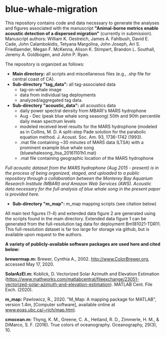 # blue-whale-migration

This repository contains code and data necessary to generate the analyses and figures associated with the manuscript **"Animal-borne metrics enable acoustic detection of a dispersed migration"** (currently in submission). Manuscript authors: William K. Oestreich, James A. Fahlbush, David E. Cade, John Calambokidis, Tetyana Margolina, John Joseph, Ari S. Friedlaender, Megan F. McKenna, Alison K. Stimpert, Brandon L. Southall, Jeremy A. Goldbogen, and John P. Ryan.

The repository is organized as follows:
* **Main directory:** all scripts and miscellaneous files (e.g., .shp file for central coast of CA).
* **Sub-directory "tag_data":** all tag-associated data 
  * tag-on-whale image 
  * data from individual tag deployments
  * analyzed/aggregated tag data.
* **Sub-directory "acoustic_data":** all acoustics data 
  * daily power spectral density from MBARI's MARS hydrophone 
  * Aug - Dec (peak blue whale song seasong) 50th and 90th percentile daily mean spectrum levels
  * modeled received level results for the MARS hydrophone (modeled as in Collins, M. D. A split-step Pade solution for the parabolic equation method. J. Acoust. Soc. Am. 93, 1736-1742 (1993). 
  * .mat file containing ~30 minutes of MARS data (LTSA) with a prominent example blue whale song (bluewhalesong_ltsa_20161101h1.mat)
  * .mat file containing geographic location of the MARS hydrophone
  
*Full acoustic dataset from the MARS hydrophone (Aug 2015 - present) is in the process of being organized, staged, and uploaded to a public repository through a collaboration between the Monterey Bay Aquarium Research Institute (MBARI) and Amazon Web Services (AWS). Acoustic data necessary for the full analysis of blue whale song in the present paper is provided here.*

* **Sub-directory "m_map":** m_map mapping scripts (see citation below)

All main text figures (1-4) and extended data figure 2 are generated using the scripts found in the main directory. Extended data figure 1 can be generated from the full-resolution tag data for deployment Bm181021-TDR11. This full-resolution dataset is far too large for storage via github, but is available upon request to the authors.

**A variety of publicly-available software packages are used here and cited below:**

**brewermap.m:** Brewer, Cynthia A., 2002. http://www.ColorBrewer.org, accessed May 17, 2020.

**SolarAzEl.m:** Koblick, D. Vectorized Solar Azimuth and Elevation Estimation (https://www.mathworks.com/matlabcentral/fileexchange/23051-vectorized-solar-azimuth-and-elevation-estimation). MATLAB Cent. File Exch. (2020).
  
**m_map:** Pawlowicz, R., 2020. "M_Map: A mapping package for MATLAB", version 1.4m, [Computer software], available online at www.eoas.ubc.ca/~rich/map.html.

**cmocean.m:** Thyng, K. M., Greene, C. A., Hetland, R. D., Zimmerle, H. M., & DiMarco, S. F. (2016). True colors of oceanography. Oceanography, 29(3), 10.
